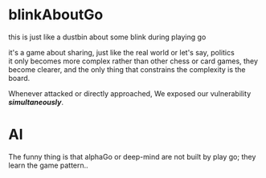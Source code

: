 # blinkAboutGo
this is just like a dustbin about some blink during playing go <br>

it's a game about sharing, just like the real world or let's say, politics <br>
it only becomes more complex rather than other chess or card games, they become clearer,
and the only thing that constrains the complexity is the board. <br>

Whenever attacked or directly approached, We exposed our vulnerability ***simultaneously***.

# AI
The funny thing is that alphaGo or deep-mind are not built by play go; they learn the game pattern..
